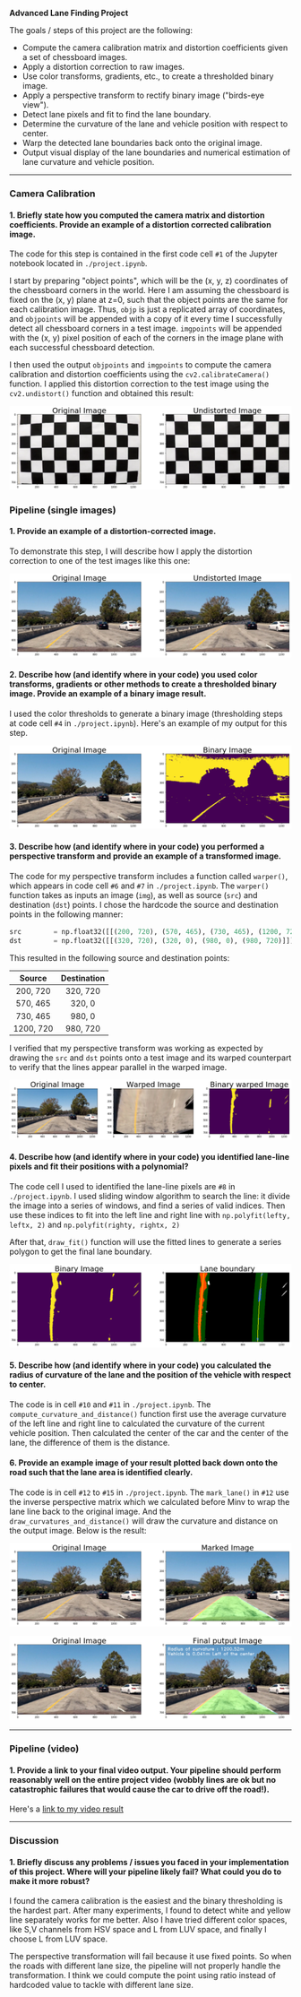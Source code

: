 **Advanced Lane Finding Project**

The goals / steps of this project are the following:

* Compute the camera calibration matrix and distortion coefficients given a set of chessboard images.
* Apply a distortion correction to raw images.
* Use color transforms, gradients, etc., to create a thresholded binary image.
* Apply a perspective transform to rectify binary image ("birds-eye view").
* Detect lane pixels and fit to find the lane boundary.
* Determine the curvature of the lane and vehicle position with respect to center.
* Warp the detected lane boundaries back onto the original image.
* Output visual display of the lane boundaries and numerical estimation of lane curvature and vehicle position.

[//]: # (Image References)

[image1]: ./output_images/undistorted.png "Undistorted"
[image2]: ./output_images/undistorted_road.png "Road Transformed"
[image3]: ./output_images/threshold.png "Threshold"
[image4]: ./output_images/perspective_transform.png "Perspective"
[image5]: ./output_images/lane_line.png "Lane line"
[image6]: ./output_images/marked.png "Marked"
[image7]: ./output_images/final.png "Final"

---

### Camera Calibration

#### 1. Briefly state how you computed the camera matrix and distortion coefficients. Provide an example of a distortion corrected calibration image.

The code for this step is contained in the first code cell `#1` of the Jupyter notebook located in `./project.ipynb`.

I start by preparing "object points", which will be the (x, y, z) coordinates of the chessboard corners in the world. Here I am assuming the chessboard is fixed on the (x, y) plane at z=0, such that the object points are the same for each calibration image.  Thus, `objp` is just a replicated array of coordinates, and `objpoints` will be appended with a copy of it every time I successfully detect all chessboard corners in a test image.  `imgpoints` will be appended with the (x, y) pixel position of each of the corners in the image plane with each successful chessboard detection.  

I then used the output `objpoints` and `imgpoints` to compute the camera calibration and distortion coefficients using the `cv2.calibrateCamera()` function.  I applied this distortion correction to the test image using the `cv2.undistort()` function and obtained this result:

![Undistorted][image1]

### Pipeline (single images)

#### 1. Provide an example of a distortion-corrected image.

To demonstrate this step, I will describe how I apply the distortion correction to one of the test images like this one:

![Road Transformed][image2]

#### 2. Describe how (and identify where in your code) you used color transforms, gradients or other methods to create a thresholded binary image.  Provide an example of a binary image result.

I used the color thresholds to generate a binary image (thresholding steps at code cell `#4` in `./project.ipynb`).  Here's an example of my output for this step.

![Threshold][image3]

#### 3. Describe how (and identify where in your code) you performed a perspective transform and provide an example of a transformed image.

The code for my perspective transform includes a function called `warper()`, which appears in code cell `#6` and `#7` in `./project.ipynb`.  The `warper()` function takes as inputs an image (`img`), as well as source (`src`) and destination (`dst`) points.  I chose the hardcode the source and destination points in the following manner:

```python
src        = np.float32([[(200, 720), (570, 465), (730, 465), (1200, 720)]])
dst        = np.float32([[(320, 720), (320, 0), (980, 0), (980, 720)]])
```

This resulted in the following source and destination points:

| Source        | Destination   |
|:-------------:|:-------------:|
| 200, 720      | 320, 720      |
| 570, 465      | 320, 0        |
| 730, 465      | 980, 0        |
| 1200, 720     | 980, 720      |

I verified that my perspective transform was working as expected by drawing the `src` and `dst` points onto a test image and its warped counterpart to verify that the lines appear parallel in the warped image.

![Perspective transform][image4]

#### 4. Describe how (and identify where in your code) you identified lane-line pixels and fit their positions with a polynomial?

The code cell I used to identified the lane-line pixels are `#8` in `./project.ipynb`.
I used sliding window algorithm to search the line: it divide the image into a series of windows, and find a series of valid indices. Then use these indices to fit into the left line and right line with `np.polyfit(lefty, leftx, 2)` and `np.polyfit(righty, rightx, 2)`

After that, `draw_fit()` function will use the fitted lines to generate a series polygon to get the final lane boundary.

![Lane Line][image5]

#### 5. Describe how (and identify where in your code) you calculated the radius of curvature of the lane and the position of the vehicle with respect to center.

The code is in cell `#10` and `#11` in `./project.ipynb`.
The `compute_curvature_and_distance()` function first use the average curvature of the left line and right line to calculated the curvature of the current vehicle position. Then calculated the center of the car and the center of the lane, the difference of them is the distance.

#### 6. Provide an example image of your result plotted back down onto the road such that the lane area is identified clearly.

The code is in cell `#12` to `#15` in `./project.ipynb`.
The `mark_lane()` in `#12` use the inverse perspective matrix which we calculated before Minv to wrap the lane line back to the original image.
And the `draw_curvatures_and_distance()` will draw the curvature and distance on the output image.
Below is the result:

![Marked][image6]

![Final][image7]

---

### Pipeline (video)

#### 1. Provide a link to your final video output.  Your pipeline should perform reasonably well on the entire project video (wobbly lines are ok but no catastrophic failures that would cause the car to drive off the road!).

Here's a [link to my video result](./project_video_output.mp4)

---

### Discussion

#### 1. Briefly discuss any problems / issues you faced in your implementation of this project.  Where will your pipeline likely fail?  What could you do to make it more robust?

I found the camera calibration is the easiest and the binary thresholding is the hardest part. After many experiments, I found to detect white and yellow line separately works for me better. Also I have tried different color spaces, like S,V channels from HSV space and L from LUV space, and finally I choose L from LUV space.

The perspective transformation will fail because it use fixed points. So when the roads with different lane size, the pipeline will not properly handle the transformation. I think we could compute the point using ratio instead of hardcoded value to tackle with different lane size.
